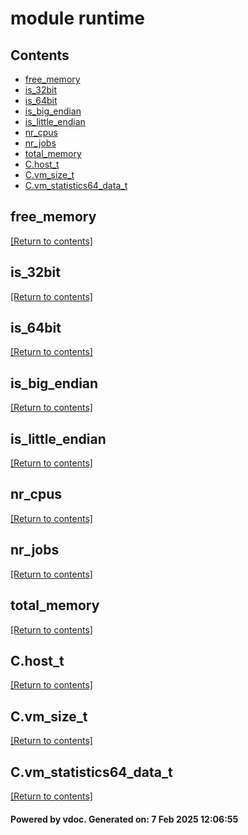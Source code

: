 # module runtime


## Contents
- [free_memory](#free_memory)
- [is_32bit](#is_32bit)
- [is_64bit](#is_64bit)
- [is_big_endian](#is_big_endian)
- [is_little_endian](#is_little_endian)
- [nr_cpus](#nr_cpus)
- [nr_jobs](#nr_jobs)
- [total_memory](#total_memory)
- [C.host_t](#C.host_t)
- [C.vm_size_t](#C.vm_size_t)
- [C.vm_statistics64_data_t](#C.vm_statistics64_data_t)

## free_memory
[[Return to contents]](#Contents)

## is_32bit
[[Return to contents]](#Contents)

## is_64bit
[[Return to contents]](#Contents)

## is_big_endian
[[Return to contents]](#Contents)

## is_little_endian
[[Return to contents]](#Contents)

## nr_cpus
[[Return to contents]](#Contents)

## nr_jobs
[[Return to contents]](#Contents)

## total_memory
[[Return to contents]](#Contents)

## C.host_t
[[Return to contents]](#Contents)

## C.vm_size_t
[[Return to contents]](#Contents)

## C.vm_statistics64_data_t
[[Return to contents]](#Contents)

#### Powered by vdoc. Generated on: 7 Feb 2025 12:06:55
